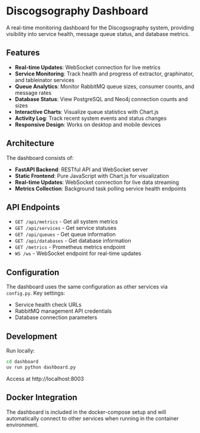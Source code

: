 # Discogsography Dashboard

A real-time monitoring dashboard for the Discogsography system, providing visibility into service health, message queue status, and database metrics.

## Features

- **Real-time Updates**: WebSocket connection for live metrics
- **Service Monitoring**: Track health and progress of extractor, graphinator, and tableinator services
- **Queue Analytics**: Monitor RabbitMQ queue sizes, consumer counts, and message rates
- **Database Status**: View PostgreSQL and Neo4j connection counts and sizes
- **Interactive Charts**: Visualize queue statistics with Chart.js
- **Activity Log**: Track recent system events and status changes
- **Responsive Design**: Works on desktop and mobile devices

## Architecture

The dashboard consists of:

- **FastAPI Backend**: RESTful API and WebSocket server
- **Static Frontend**: Pure JavaScript with Chart.js for visualization
- **Real-time Updates**: WebSocket connection for live data streaming
- **Metrics Collection**: Background task polling service health endpoints

## API Endpoints

- `GET /api/metrics` - Get all system metrics
- `GET /api/services` - Get service statuses
- `GET /api/queues` - Get queue information
- `GET /api/databases` - Get database information
- `GET /metrics` - Prometheus metrics endpoint
- `WS /ws` - WebSocket endpoint for real-time updates

## Configuration

The dashboard uses the same configuration as other services via `config.py`. Key settings:

- Service health check URLs
- RabbitMQ management API credentials
- Database connection parameters

## Development

Run locally:

```bash
cd dashboard
uv run python dashboard.py
```

Access at http://localhost:8003

## Docker Integration

The dashboard is included in the docker-compose setup and will automatically connect to other services when running in the container environment.
